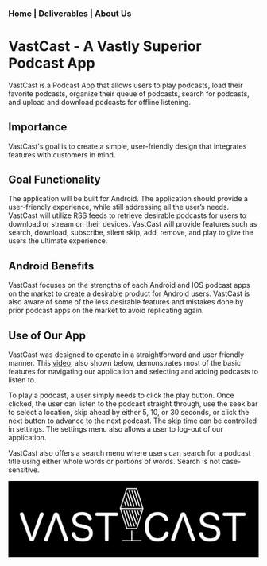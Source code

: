 ### [Home](https://mlpearson4.github.io/VastCast/) | [Deliverables](https://mlpearson4.github.io/VastCast/Deliverables.html) | [About Us](https://mlpearson4.github.io/VastCast/AboutUs.html)

# VastCast - A Vastly Superior Podcast App

VastCast is a Podcast App that allows users to play podcasts, load their favorite podcasts, organize their queue of podcasts, search for podcasts, and upload and download podcasts for offline listening.

## Importance

VastCast's goal is to create a simple, user-friendly design that integrates features with customers in mind.

## Goal Functionality

The application will be built for Android. The application should provide a user-friendly experience, while still addressing all the user’s needs. VastCast will utilize RSS feeds to retrieve desirable podcasts for users to download or stream on their devices. VastCast will provide features such as search, download, subscribe, silent skip, add, remove, and play to give the users the ultimate experience.

## Android Benefits

VastCast focuses on the strengths of each Android and IOS podcast apps on the market to create a desirable product for Android users. VastCast is also aware of some of the less desirable features and mistakes done by prior podcast apps on the market to avoid replicating again.

## Use of Our App

VastCast was designed to operate in a straightforward and user friendly manner. This [video](https://youtu.be/z5pGnDHEjq8 "VastCast Video"), also shown below, demonstrates most of the basic features for navigating our application and selecting and adding podcasts to listen to. 

To play a podcast, a user simply needs to click the play button. Once clicked, the user can listen to the podcast straight through, use the seek bar to select a location, skip ahead by either 5, 10, or 30 seconds, or click the next button to advance to the next podcast. The skip time can be controlled in settings. The settings menu also allows a user to log-out of our application.

VastCast also offers a search menu where users can search for a podcast title using either whole words or portions of words. Search is not case-sensitive.

[![VastCast Video](pictures/vid_screen.JPG)](https://youtu.be/z5pGnDHEjq8 "VastCast Video")
